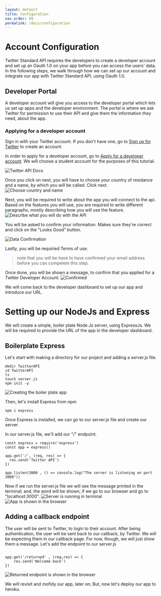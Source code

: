 ```yaml
---
layout: default
title: Configuration
nav_order: 99
permalink: /docs/configuration
---
```

# Account Configuration
Twitter Standard API requires the developers to create a developer account and set up an Oauth 1.0 on your app before you can access the users' data. 
In the following steps, we walk through how we can set up our account and integrate our app with Twitter Standard API, using Oauth 1.0.
## Developer Portal
A developer account will give you access to the developer portal which lets us set up apps and the developer environment. The portal is where we ask Twitter for permission to use their API and give them the information they need, about the app.
### Applying for a developer account
Sign in with your Twitter account. If you don't have one, go to [Sign up for Twitter](https://twitter.com/i/flow/signup) to create an account.


In order to apply for a developer account, go to [Apply for a developer account](https://developer.twitter.com/en/apply).
We will choose a student account for the purposes of this tutorial. 

![Twitter API Docs](../assets/images/config1.png)

Once you click on next, you will have to choose your country of residance and a name, by which you will be called. Click next.
![Choose country and name](../assets/images/config3.png)

Next, you will be required to write about the app you will connect to the api. Based on the features you will use, you are required to write different paragraphs, mostly describing how you will use the feature.
![Describe what you will do with the API](../assets/images/config4.png)

You will be asked to confirm your information. Makes sure they're correct and click on the "Looks Good" button.

![Data Confirmation](../assets/images/config5.png)

Lastly, you will be requiried   Terms of use.
> note that you will be have to have confirmed your email address before you can compelete this step.

Once done, you will be shown a message, to confirm that you applied for a Twitter Developer Account.
![Confirmed](../assets/images/config6.png)

We will come back to the developer dashboard to set up our app and introduce our URL.


# Setting up our NodeJs and Express
We will create a simple, boiler plate Node Js server, using ExpressJs. We will be required to provide the URL of the app in the developer dashboard.

## Boilerplate Express
Let's start with making a directory for our project and adding a server.js file.


```
mkdir TwitterAPI
cd TwitterAPI
ls
touch server.js
npm init -y
```
![Creating the boiler plate app](../assets/images/config9.png)

Then, let's install Express from npm
```
npm i express
```
Once Express is installed, we can go to our server.js file and create our server.

In our server.js file, we'll add our "/" endpoint.
```
const express = require('express')
const app = express()
 
app.get('/', (req, res) => {
  res.send('Twitter API')
})
 
app.listen(3000 , () => console.log("The server is listening on port 3000"))

```
Now if we run the server.js file we will see the message printed in the terminal; and, the word will be shown, if we go to our browser and go to "localhost:3000".
![Server is running in terminal](../assets/images/config10.png)
![App is shown in the browser](../assets/images/config11.png)

## Adding a callback endpoint
The user will be sent to Twitter, to login to their account. After being authentication, the user will be sent back to our callback, by Twitter. We will be expecting them  in our callback page. For now, though, we will just show them a message.
Let's add the endpoint to our server.js

```

app.get('/returned' , (req,res) => {
    res.send('Welcome back')
})

```

![Returned endpoint is shown in the browser](../assets/images/config12.png)

We will revisit and mofidy our app, later on; But, now let's deploy our app to heroku.

